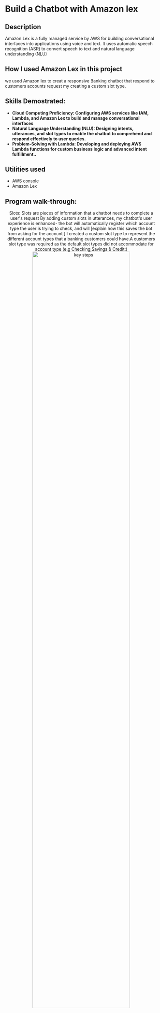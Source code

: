 <h1>Build a Chatbot with Amazon lex</h1>

<h2>Description</h2>
 Amazon Lex is a fully managed service by AWS for building conversational interfaces into applications using voice and text. It uses automatic speech recognition (ASR) to convert speech to text and natural language understanding (NLU)
<br />

<h2>  How I used Amazon Lex in this project </h2>
 we used Amazon lex to creat a responsive Banking chatbot that respond to customers accounts request my creating a custom slot type.
<h2>Skills Demostrated:</h2>

- <b>Cloud Computing Proficiency: Configuring AWS services like IAM, Lambda, and Amazon Lex to build and manage conversational interfaces</b> 
- <b>Natural Language Understanding (NLU): Designing intents, utterances, and slot types to enable the chatbot to comprehend and respond effectively to user queries.</b>
- <b>Problem-Solving with Lambda: Developing and deploying AWS Lambda functions for custom business logic and advanced intent fulfillment..</b>

<h2>Utilities used</h2>
<ul>
  <li>AWS console</li>
   <li>Amazon Lex</li>
</ul>
<h2>Program walk-through:</h2>

<p align="center">
 Slots: Slots are pieces of information that a chatbot needs to complete a user's request By adding custom slots in utterances, my chatbot's user experience is  enhanced- the bot will automatically register which account type the user is trying to check, and will [explain how this saves the bot from asking for the account ] I created a custom slot type to represent the different account types that a banking customers could have.A customers slot type was required as the default slot types did not accommodate for account type (e.g
 Checking,Savings & Credit:) <br/>
 <img src="images/lx1.png" height="80%" width="80%" alt="key steps"/>
<br />
 
<br />
  Connecting slots with intents:This slot type has restricted slot values, which means' the chatbot will only respond to the slot type provided. we made sure that our BankerBot only recognizes and accepts the bank account types we offer. I associated my custom slot with CheckBalance, which is a new intent i created that helps my bank's customers check its users account balances.
  <br/>
<img src="images/lx2.png" height="80%" width="80%" alt="key steps"/>
<br />

<br />
 Slot values in utterances: I included slot values in some of the utterances (i.e. user inputs) by... For example'.I defined the utterance "Whatʼs the balance in my {accountType} account?".This is an example of an utterance that expects the slot account
 Type.<br/>
<img src="images/lx3.png" height="80%" width="80%" alt="key steps"/>
<br />
</p>

<!--
 ```diff
- text in red
+ text in green
! text in orange
# text in gray
@@ text in purple (and bold)@@
```
--!>
